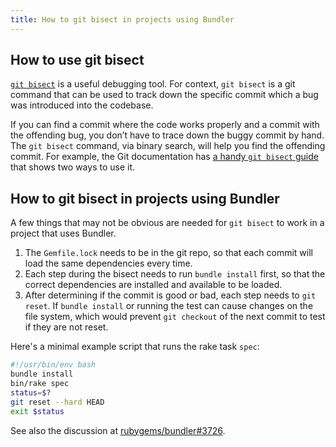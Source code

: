 ```yaml
---
title: How to git bisect in projects using Bundler
---
```


## How to use git bisect

[`git bisect`](https://git-scm.com/docs/git-bisect) is a useful debugging tool. For context, `git bisect` is a git command that can be used to track down the specific commit which a bug was introduced into the codebase.

If you can find a commit where the code works properly and a commit with the offending bug, you don’t have to trace down the buggy commit by hand. The `git bisect` command, via binary search, will help you find the offending commit. For example, the Git documentation has [a handy `git bisect` guide](https://git-scm.com/book/en/v2/Git-Tools-Debugging-with-Git) that shows two ways to use it.

## How to git bisect in projects using Bundler

A few things that may not be obvious are needed for `git bisect` to work
in a project that uses Bundler.

1. The `Gemfile.lock` needs to be in the git repo, so that each commit
will load the same dependencies every time.
1. Each step during the bisect needs to run `bundle install` first, so
that the correct dependencies are installed and available to be loaded.
1. After determining if the commit is good or bad, each step needs to
`git reset`. If `bundle install` or running the test can cause changes
on the file system, which would prevent `git checkout` of the next commit
to test if they are not reset.

Here's a minimal example script that runs the rake task `spec`:

~~~ bash
#!/usr/bin/env bash
bundle install
bin/rake spec
status=$?
git reset --hard HEAD
exit $status
~~~

See also the discussion at [rubygems/bundler#3726](https://github.com/rubygems/bundler/issues/3726).

